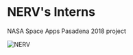 # NERV's Interns
NASA Space Apps Pasadena 2018 project

![NERV](https://vignette.wikia.nocookie.net/evangelion/images/2/2c/NERV_Logo.png/revision/latest?cb=20120312002136)
